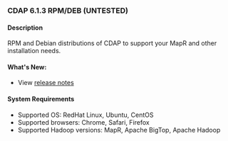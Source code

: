 ### CDAP 6.1.3 RPM/DEB (UNTESTED)

#### Description

RPM and Debian distributions of CDAP to support your MapR and other installation needs.

#### What's New:

* View [release notes](https://docs.cdap.io/cdap/6.1.3/en/reference-manual/release-notes.html#release-6-1-3)

#### System Requirements

* Supported OS: RedHat Linux, Ubuntu, CentOS
* Supported browsers: Chrome, Safari, Firefox
* Supported Hadoop versions: MapR, Apache BigTop, Apache Hadoop
